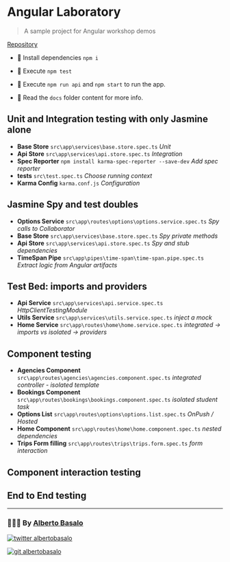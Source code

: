 # Angular Laboratory

> A sample project for Angular workshop demos

[Repository](https://github.com/AlbertoBasalo/angulab/tree/1-test_basics)

- 🚚 Install dependencies `npm i`

- 🔬 Execute `npm test`

- 🚀 Execute `npm run api` and `npm start` to run the app.

- 📕 Read the `docs` folder content for more info.

## Unit and Integration testing with only Jasmine alone

- **Base Store** `src\app\services\base.store.spec.ts` _Unit_
- **Api Store** `src\app\services\api.store.spec.ts` _Integration_
- **Spec Reporter** `npm install karma-spec-reporter --save-dev` _Add spec reporter_
- **tests** `src\test.spec.ts` _Choose running context_
- **Karma Config** `karma.conf.js` _Configuration_

## Jasmine Spy and test doubles

- **Options Service** `src\app\routes\options\options.service.spec.ts` _Spy calls to Collaborator_
- **Base Store** `src\app\services\base.store.spec.ts` _Spy private methods_
- **Api Store** `src\app\services\api.store.spec.ts` _Spy and stub dependencies_
- **TimeSpan Pipe** `src\app\pipes\time-span\time-span.pipe.spec.ts` _Extract logic from Angular artifacts_

## Test Bed: imports and providers

- **Api Service** `src\app\services\api.service.spec.ts` _HttpClientTestingModule_
- **Utils Service** `src\app\services\utils.service.spec.ts` _inject a mock_
- **Home Service** `src\app\routes\home\home.service.spec.ts` _integrated -> imports vs isolated -> providers_

## Component testing

- **Agencies Component** `src\app\routes\agencies\agencies.component.spec.ts` _integrated controller - isolated template_
- **Bookings Component** `src\app\routes\bookings\bookings.component.spec.ts` _isolated student task_
- **Options List** `src\app\routes\options\options.list.spec.ts` _OnPush / Hosted_
- **Home Component** `src\app\routes\home\home.component.spec.ts` _nested dependencies_
- **Trips Form filling** `src\app\routes\trips\trips.form.spec.ts` _form interaction_

## Component interaction testing

## End to End testing

---

<footer>
  <h3>🧑🏼‍💻 By <a href="https://albertobasalo.dev" target="blank">Alberto Basalo</a> </h3>
  <p>
    <a href="https://twitter.com/albertobasalo" target="blank">
      <img src="https://img.shields.io/twitter/follow/albertobasalo?logo=twitter&style=for-the-badge" alt="twitter albertobasalo" />
    </a>
  </p>
  <p>
    <a href="https://github.com/albertobasalo" target="blank">
      <img 
        src="https://img.shields.io/github/followers/albertobasalo?logo=github&label=profile albertobasalo&style=for-the-badge" alt="git albertobasalo" />
    </a>
  </p>
</footer>
